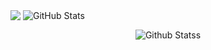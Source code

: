
<p> <img align="center" src="https://github-readme-stats.vercel.app/api/top-langs/?username=cagricibuk&langs_count=7&theme=gotham&layout=compact" />
<img align="center" src="https://github-readme-stats.vercel.app/api?username=cagricibuk&amp;show_icons=true&theme=gotham" alt="GitHub Stats"> </p>
<p align="center">
        <img src="https://raw.githubusercontent.com/mayhemantt/mayhemantt/Update/svg/Bottom.svg" alt="Github Statss" />
</p>

